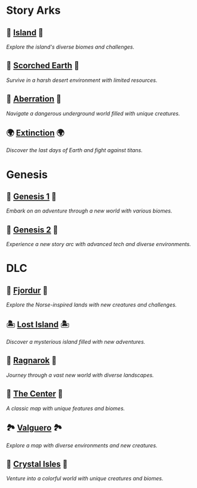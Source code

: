 
# **Story Arks**


## 🌴 [Island](Island.md) 🌴  
*Explore the island's diverse biomes and challenges.*


## 🌵 [Scorched Earth](Scorched-Earth.md) 🌵  
*Survive in a harsh desert environment with limited resources.*


## 🦠 [Aberration](Aberration.md) 🦠  
*Navigate a dangerous underground world filled with unique creatures.*


## 🌍 [Extinction](Extinction.md) 🌍  
*Discover the last days of Earth and fight against titans.*


# **Genesis**


## 🌌 [Genesis 1](Genesis1.md) 🌌  
*Embark on an adventure through a new world with various biomes.*


## 🚀 [Genesis 2](Genesis2.md) 🚀  
*Experience a new story arc with advanced tech and diverse environments.*


# **DLC**


## 🏰 [Fjordur](Fjordur.md) 🏰  
*Explore the Norse-inspired lands with new creatures and challenges.*


## 🏝️ [Lost Island](Lost-Island.md) 🏝️  
*Discover a mysterious island filled with new adventures.*


## 🌋 [Ragnarok](Ragnarok.md) 🌋  
*Journey through a vast new world with diverse landscapes.*


## 🌲 [The Center](TheCenter.md) 🌲  
*A classic map with unique features and biomes.*


## 🏞️ [Valguero](Valguero.md) 🏞️  
*Explore a map with diverse environments and new creatures.*


## 💎 [Crystal Isles](Crystal-Isles.md) 💎  
*Venture into a colorful world with unique creatures and biomes.*
